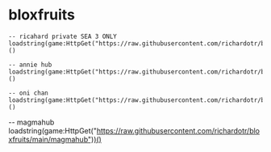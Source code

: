 # bloxfruits
```
-- ricahard private SEA 3 ONLY
loadstring(game:HttpGet("https://raw.githubusercontent.com/richardotr/bloxfruits/main/rich"))()
```


```
-- annie hub
loadstring(game:HttpGet("https://raw.githubusercontent.com/richardotr/bloxfruits/main/anniehub"))()
```
```
-- oni chan
loadstring(game:HttpGet("https://raw.githubusercontent.com/richardotr/bloxfruits/main/onichan"))()
```
-- magmahub
loadstring(game:HttpGet("https://raw.githubusercontent.com/richardotr/bloxfruits/main/magmahub"))()
```
